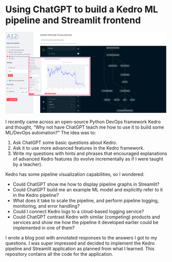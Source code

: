 # Using ChatGPT to build a Kedro ML pipeline and Streamlit frontend

![App Screen Shot](https://raw.githubusercontent.com/asehmi/using_chatgpt_kedro_streamlit_app/main/images/screenshots.png)

I recently came across an open-source Python DevOps framework Kedro and thought, “Why not  have ChatGPT teach me how to use it to build some ML/DevOps automation?” The idea was to:
1. Ask ChatGPT some basic questions about Kedro.
2. Ask it to use more advanced features in the Kedro framework.
3. Write my questions with hints and phrases that encouraged explanations of advanced Kedro features (to evolve incrementally as if I were taught by a teacher).

Kedro has some pipeline visualization capabilities, so I wondered:
- Could ChatGPT show me how to display pipeline graphs in Streamlit?
- Could ChatGPT build me an example ML model and explicitly refer to it in the Kedro pipeline?
- What does it take to scale the pipeline, and perform pipeline logging, monitoring, and error handling?
- Could I connect Kedro logs to a cloud-based logging service?
- Could ChatGPT contrast Kedro with similar (competing) products and services and show me how the pipeline it developed earlier could be implemented in one of them?

I wrote a blog post with annotated responses to the answers I got to my questions. I was super impressed and decided to implement the Kedro pipeline and Streamlit application as planned from what I learned. This repository contains all the code for the application. 

